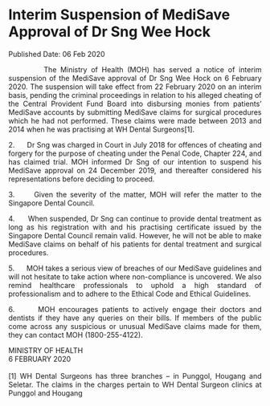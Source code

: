 <html>
    <meta http-equiv="Content-Type" content="text/html; charset=utf-8"/>
    <meta charset="utf-8"/>
    <title>Interim Suspension of MediSave Approval of Dr Sng Wee Hock</title>
    <body><h1>Interim Suspension of MediSave Approval of Dr Sng Wee Hock</h1>
    <p>Published Date: 06 Feb 2020</p> <p style="text-align: justify;">&nbsp;&nbsp;&nbsp;&nbsp;&nbsp;&nbsp;&nbsp;&nbsp; The Ministry of Health (MOH) has served a notice of interim suspension of the MediSave approval of Dr Sng Wee Hock on 6 February 2020. The suspension will take effect from 22 February 2020 on an interim basis, pending the criminal proceedings in relation to his alleged cheating of the Central Provident Fund Board into disbursing monies from patients’ MediSave accounts by submitting MediSave claims for surgical procedures which he had not performed. These claims were made between 2013 and 2014 when he was practising at WH Dental Surgeons[1].</p><p style="text-align: justify;">2.&nbsp;&nbsp;&nbsp;&nbsp;&nbsp; Dr Sng was charged in Court in July 2018 for offences of cheating and forgery for the purpose of cheating under the Penal Code, Chapter 224, and has claimed trial. MOH informed Dr Sng of our intention to suspend his MediSave approval on 24 December 2019, and thereafter considered his representations before deciding to proceed.</p><p style="text-align: justify;">3.&nbsp;&nbsp;&nbsp;&nbsp;&nbsp; Given the severity of the matter, MOH will refer the matter to the Singapore Dental Council.</p><p style="text-align: justify;">4.&nbsp;&nbsp;&nbsp;&nbsp;&nbsp; When suspended, Dr Sng can continue to provide dental treatment as long as his registration with and his practising certificate issued by the Singapore Dental Council remain valid. However, he will not be able to make MediSave claims on behalf of his patients for dental treatment and surgical procedures.</p><p style="text-align: justify;">5.&nbsp;&nbsp;&nbsp;&nbsp;&nbsp; MOH takes a serious view of breaches of our MediSave guidelines and will not hesitate to take action where non-compliance is uncovered. We also remind healthcare professionals to uphold a high standard of professionalism and to adhere to the Ethical Code and Ethical Guidelines.</p><p style="text-align: justify;">6.&nbsp;&nbsp;&nbsp;&nbsp;&nbsp; MOH encourages patients to actively engage their doctors and dentists if they have any queries on their bills. If members of the public come across any suspicious or unusual MediSave claims made for them, they can contact MOH (1800-255-4122).</p><p style="text-align: justify;">MINISTRY OF HEALTH<br>6 FEBRUARY 2020<br><br>[1] WH Dental Surgeons has three branches – in Punggol, Hougang and Seletar. The claims in the charges pertain to WH Dental Surgeon clinics at Punggol and Hougang</p></body>
</html>